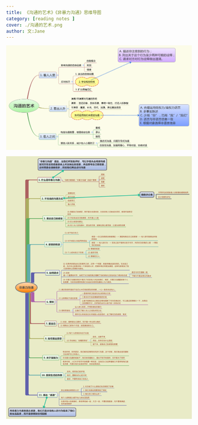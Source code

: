 ```yaml
---
title: 《沟通的艺术》《非暴力沟通》思维导图    
category: [reading notes ]
cover: ./沟通的艺术.png 
author: 文:Jane 
---
```


![](./沟通的艺术.png)  

![](./非暴力沟通.png)

